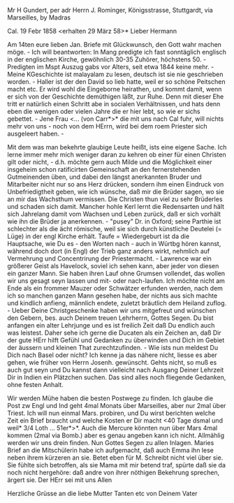 Mr H Gundert, per adr Herrn J. Rominger, Königsstrasse, Stuttgardt, via Marseilles, by Madras

 Cal. 19 Febr 1858
 <erhalten 29 März 58>*
Lieber Hermann

Am 14ten eure lieben Jan. Briefe mit Glückwunsch, den Gott wahr machen möge. - Ich will beantworten: In Mang predigte ich fast sonntäglich englisch in der englischen Kirche, gewöhnlich 30-35 Zuhörer, höchstens 50. - Predigten im Mspt Auszug gabs vor Alters, seit etwa 1844 keine mehr. - Meine KGeschichte ist malayalam zu lesen, deutsch ist sie nie geschrieben worden. - Haller ist der den David so lieb hatte, weil er so schöne Peitschen macht etc. Er wird wohl die Eingeborne heirathen, und kommt damit, wenn er sich von der Geschichte demüthigen läßt, zur Ruhe. Denn mit dieser Ehe tritt er natürlich einen Schritt abe in socialen Verhältnissen, und hats denn eben die wenigen oder vielen Jahre die er hier lebt, so wie er sichs gebettet. - Jene Frau <... (von Carr*>* die mit uns nach Cal fuhr, will nichts mehr von uns - noch von dem HErrn, wird bei dem roem Priester sich ausgeleert haben. -

Mit dem was man bekehrte glaubige Leute heißt, ists eine eigene Sache. Ich lerne immer mehr mich weniger daran zu kehren ob einer für einen Christen gilt oder nicht, - d.h. möchte gern auch Milde und die Möglichkeit einer insgeheim schon ratificirten Gemeinschaft an den fernerstehenden Gutmeinenden üben, und dabei den längst anerkannten Bruder und Mitarbeiter nicht nur so ans Herz drücken, sondern ihm einen Eindruck von Unbefriedigtheit geben, wie ich wünsche, daß mir die Brüder sagen, wo sie an mir das Wachsthum vermissen. Die Christen thun viel zu sehr Brüderles und schaden sich damit. Mancher hohle Kerl lernt die Redensarten und hält sich Jahrelang damit vom Wachsen und Leben zurück, daß er sich vorhält wie ihn die Brüder ja anerkennen. - "pusey" Dr. in Oxford; seine Parthie ist schlechter als die ächt römische, weil sie sich durch künstliche Deutelei (= Lüge) in der engl Kirche erhält. Taufe = Wiedergeburt ist da die Hauptsache, wie Du es - den Worten nach - auch in Würtbg hören kannst, während doch dort (in Engl) der Trieb ganz anders wirkt, nehmlich auf Vermehrung und Concentrirung der Priestermacht. - Lawrence war ein größerer Geist als Havelock, soviel ich sehen kann, aber jeder von diesen ein ganzer Mann. Sie haben ihren Lauf ohne Grumsen vollendet, das wollen wir uns gesagt seyn lassen und mit- oder nach-laufen. Ich möchte nicht am Ende als ein frommer Mauzer oder Schwätzer erfunden werden, nach dem ich so manchen ganzen Mann gesehen habe, der nichts aus sich machte und kindlich anfieng, männlich endete, zuletzt bräutlich dem Heiland zuflog. - Ueber Deine Christgeschenke haben wir uns mitgefreut und wünschen den Gebern, bes. auch Deinem treuen Lehrherrn, Gottes Segen. Du bist anfangen ein alter Lehrjunge und es ist freilich Zeit daß Du endlich auch was leistest. Daher sehe ich gerne die Ducaten als ein Zeichen an, daß Dir der gute HErr hilft Gefühl und Gedanken zu überwinden und Dich im Gebiet der äussern und kleinen That zurechtzufinden. - Wie ists nun meldest Du Dich nach Basel oder nicht? Ich kenne ja das nähere nicht, liesse es aber gehen, wie früher von Herrn Josenh. gewünscht. Gehts nicht, so muß es auch gut seyn und Du kannst dann vielleicht nach Ausgang Deiner Lehrzeit Dir in Indien ein Plätzchen suchen. Das sind alles noch fliegende Gedanken, ohne festen Anhalt.

Wir werden Mühe haben die besten Postwege zu finden. Ich glaube die Post zw Engl und Ind geht 4mal Monats über Marseilles, aber nur 2mal über Triest. Ich will nun einmal Mars. probiren, und Du wirst berichten welche Zeit ein Brief braucht und welche Kosten er Dir macht <40 Tage dsmal und weil* 3/4 Loth ... 51er*>*. Auch die Mercure könnten nun über Mars 4mal kommen (2mal via Bomb.) aber es genau angeben kann ich nicht. Allmählig werden wir uns drein finden. Nun Gottes Segen zu allen Inlagen. Maries Brief an die Mitschülerin habe ich aufgemacht, daß auch Emma ihn lese neben ihrem kürzeren an sie. Betet eben für M. Schreibt nicht viel über sie. Sie fühlte sich betroffen, als sie Mama mit mir betend traf, spürte daß sie da noch nicht hergehöre: daß andre von ihrer nöthigen Bekehrung sprechen, ärgert sie. Der HErr sei mit uns Allen

Herzliche Grüsse an die liebe Mutter Tanten etc von
 Deinem Vater


